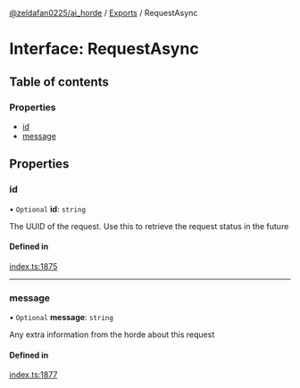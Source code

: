 [@zeldafan0225/ai_horde](../README.md) / [Exports](../modules.md) / RequestAsync

# Interface: RequestAsync

## Table of contents

### Properties

- [id](RequestAsync.md#id)
- [message](RequestAsync.md#message)

## Properties

### id

• `Optional` **id**: `string`

The UUID of the request. Use this to retrieve the request status in the future

#### Defined in

[index.ts:1875](https://github.com/ZeldaFan0225/ai_horde/blob/ae52afb/index.ts#L1875)

___

### message

• `Optional` **message**: `string`

Any extra information from the horde about this request

#### Defined in

[index.ts:1877](https://github.com/ZeldaFan0225/ai_horde/blob/ae52afb/index.ts#L1877)
